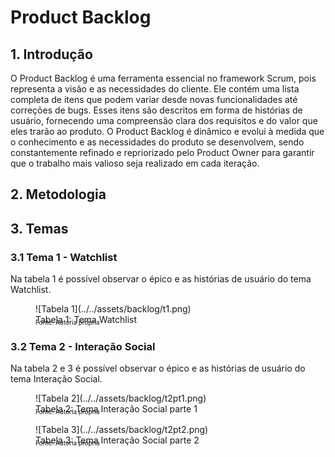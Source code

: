 # Product Backlog

## 1. Introdução

O Product Backlog é uma ferramenta essencial no framework Scrum, pois representa a visão e as necessidades do cliente. Ele contém uma lista completa de itens que podem variar desde novas funcionalidades até correções de bugs. Esses itens são descritos em forma de histórias de usuário, fornecendo uma compreensão clara dos requisitos e do valor que eles trarão ao produto. O Product Backlog é dinâmico e evolui à medida que o conhecimento e as necessidades do produto se desenvolvem, sendo constantemente refinado e repriorizado pelo Product Owner para garantir que o trabalho mais valioso seja realizado em cada iteração.

## 2. Metodologia

## 3. Temas

### 3.1 Tema 1 - Watchlist

Na tabela 1 é possível observar o épico e as histórias de usuário do tema Watchlist.

<figure markdown>
  ![Tabela 1](../../assets/backlog/t1.png)
  <figcaption>Tabela 1: Tema Watchlist</figcaption>
  <p style="margin-top: -10px; font-size: 10px">Fonte: Autoria própria</p>
</figure>

### 3.2 Tema 2 - Interação Social

Na tabela 2 e 3 é possível observar o épico e as histórias de usuário do tema Interação Social.

<figure markdown>
  ![Tabela 2](../../assets/backlog/t2pt1.png)
  <figcaption>Tabela 2: Tema Interação Social parte 1</figcaption>
  <p style="margin-top: -10px; font-size: 10px">Fonte: Autoria própria</p>
</figure>

<figure markdown>
  ![Tabela 3](../../assets/backlog/t2pt2.png)
  <figcaption>Tabela 3: Tema Interação Social parte 2</figcaption>
  <p style="margin-top: -10px; font-size: 10px">Fonte: Autoria própria</p>
</figure>



